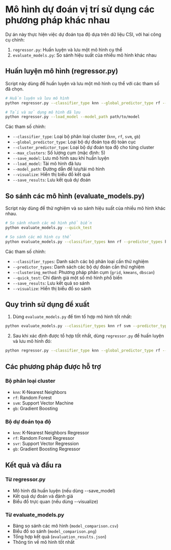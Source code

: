 # Mô hình dự đoán vị trí sử dụng các phương pháp khác nhau

Dự án này thực hiện việc dự đoán tọa độ dựa trên dữ liệu CSI, với hai công cụ chính:
1. `regressor.py`: Huấn luyện và lưu một mô hình cụ thể
2. `evaluate_models.py`: So sánh hiệu suất của nhiều mô hình khác nhau

## Huấn luyện mô hình (regressor.py)

Script này dùng để huấn luyện và lưu một mô hình cụ thể với các tham số đã chọn.

```bash
# Huấn luyện và lưu mô hình
python regressor.py --classifier_type knn --global_predictor_type rf --cluster_predictor_type rf --save_model

# Tải và sử dụng mô hình đã lưu
python regressor.py --load_model --model_path path/to/model
```

Các tham số chính:
- `--classifier_type`: Loại bộ phân loại cluster (`knn`, `rf`, `svm`, `gb`)
- `--global_predictor_type`: Loại bộ dự đoán tọa độ toàn cục
- `--cluster_predictor_type`: Loại bộ dự đoán tọa độ cho từng cluster
- `--max_clusters`: Số lượng cụm (mặc định: 5)
- `--save_model`: Lưu mô hình sau khi huấn luyện
- `--load_model`: Tải mô hình đã lưu
- `--model_path`: Đường dẫn để lưu/tải mô hình
- `--visualize`: Hiển thị biểu đồ kết quả
- `--save_results`: Lưu kết quả dự đoán

## So sánh các mô hình (evaluate_models.py)

Script này dùng để thử nghiệm và so sánh hiệu suất của nhiều mô hình khác nhau.

```bash
# So sánh nhanh các mô hình phổ biến
python evaluate_models.py --quick_test

# So sánh các mô hình cụ thể
python evaluate_models.py --classifier_types knn rf --predictor_types knn rf svr
```

Các tham số chính:
- `--classifier_types`: Danh sách các bộ phân loại cần thử nghiệm
- `--predictor_types`: Danh sách các bộ dự đoán cần thử nghiệm
- `--clustering_method`: Phương pháp phân cụm (`grid`, `kmeans`, `dbscan`)
- `--quick_test`: Chỉ đánh giá một số mô hình phổ biến
- `--save_results`: Lưu kết quả so sánh
- `--visualize`: Hiển thị biểu đồ so sánh

## Quy trình sử dụng đề xuất

1. Dùng `evaluate_models.py` để tìm tổ hợp mô hình tốt nhất:
```bash
python evaluate_models.py --classifier_types knn rf svm --predictor_types knn rf svr --save_results
```

2. Sau khi xác định được tổ hợp tốt nhất, dùng `regressor.py` để huấn luyện và lưu mô hình đó:
```bash
python regressor.py --classifier_type knn --global_predictor_type rf --cluster_predictor_type rf --save_model
```

## Các phương pháp được hỗ trợ

### Bộ phân loại cluster
- `knn`: K-Nearest Neighbors
- `rf`: Random Forest
- `svm`: Support Vector Machine
- `gb`: Gradient Boosting

### Bộ dự đoán tọa độ
- `knn`: K-Nearest Neighbors Regressor
- `rf`: Random Forest Regressor
- `svr`: Support Vector Regression
- `gb`: Gradient Boosting Regressor

## Kết quả và đầu ra

### Từ regressor.py
- Mô hình đã huấn luyện (nếu dùng --save_model)
- Kết quả dự đoán và đánh giá
- Biểu đồ trực quan (nếu dùng --visualize)

### Từ evaluate_models.py
- Bảng so sánh các mô hình (`model_comparison.csv`)
- Biểu đồ so sánh (`model_comparison.png`)
- Tổng hợp kết quả (`evaluation_results.json`)
- Thông tin về mô hình tốt nhất

